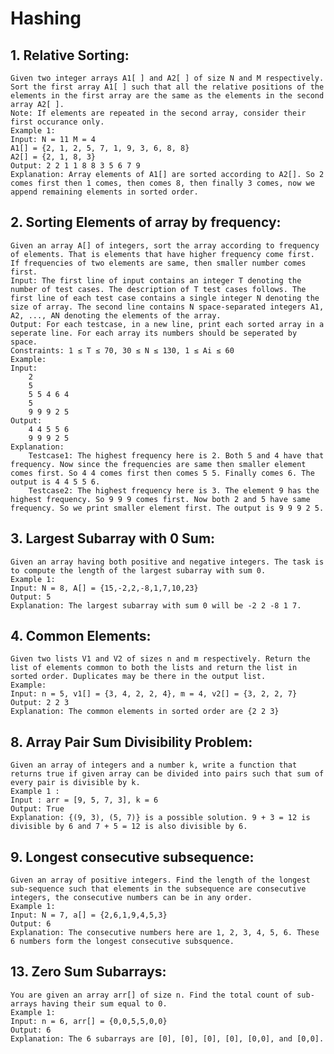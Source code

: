 # Hashing

## 1. Relative Sorting:
    Given two integer arrays A1[ ] and A2[ ] of size N and M respectively. Sort the first array A1[ ] such that all the relative positions of the elements in the first array are the same as the elements in the second array A2[ ].
    Note: If elements are repeated in the second array, consider their first occurance only.
    Example 1: 
    Input: N = 11 M = 4
    A1[] = {2, 1, 2, 5, 7, 1, 9, 3, 6, 8, 8}
    A2[] = {2, 1, 8, 3}
    Output: 2 2 1 1 8 8 3 5 6 7 9
    Explanation: Array elements of A1[] are sorted according to A2[]. So 2 comes first then 1 comes, then comes 8, then finally 3 comes, now we append remaining elements in sorted order.

## 2. Sorting Elements of array by frequency:
    Given an array A[] of integers, sort the array according to frequency of elements. That is elements that have higher frequency come first. If frequencies of two elements are same, then smaller number comes first.
    Input: The first line of input contains an integer T denoting the number of test cases. The description of T test cases follows. The first line of each test case contains a single integer N denoting the size of array. The second line contains N space-separated integers A1, A2, ..., AN denoting the elements of the array.
    Output: For each testcase, in a new line, print each sorted array in a seperate line. For each array its numbers should be seperated by space.
    Constraints: 1 ≤ T ≤ 70, 30 ≤ N ≤ 130, 1 ≤ Ai ≤ 60 
    Example:
    Input:
        2
        5
        5 5 4 6 4
        5
        9 9 9 2 5
    Output:
        4 4 5 5 6
        9 9 9 2 5
    Explanation:
        Testcase1: The highest frequency here is 2. Both 5 and 4 have that frequency. Now since the frequencies are same then smaller element comes first. So 4 4 comes first then comes 5 5. Finally comes 6. The output is 4 4 5 5 6.
        Testcase2: The highest frequency here is 3. The element 9 has the highest frequency. So 9 9 9 comes first. Now both 2 and 5 have same frequency. So we print smaller element first. The output is 9 9 9 2 5.
    
## 3. Largest Subarray with 0 Sum:
    Given an array having both positive and negative integers. The task is to compute the length of the largest subarray with sum 0.
    Example 1:
    Input: N = 8, A[] = {15,-2,2,-8,1,7,10,23}
    Output: 5
    Explanation: The largest subarray with sum 0 will be -2 2 -8 1 7.

## 4. Common Elements:
    Given two lists V1 and V2 of sizes n and m respectively. Return the list of elements common to both the lists and return the list in sorted order. Duplicates may be there in the output list.
    Example:
    Input: n = 5, v1[] = {3, 4, 2, 2, 4}, m = 4, v2[] = {3, 2, 2, 7}
    Output: 2 2 3
    Explanation: The common elements in sorted order are {2 2 3}

## 8. Array Pair Sum Divisibility Problem:
    Given an array of integers and a number k, write a function that returns true if given array can be divided into pairs such that sum of every pair is divisible by k.
    Example 1 : 
    Input : arr = [9, 5, 7, 3], k = 6
    Output: True
    Explanation: {(9, 3), (5, 7)} is a possible solution. 9 + 3 = 12 is divisible by 6 and 7 + 5 = 12 is also divisible by 6.

## 9. Longest consecutive subsequence:
    Given an array of positive integers. Find the length of the longest sub-sequence such that elements in the subsequence are consecutive integers, the consecutive numbers can be in any order.
    Example 1:
    Input: N = 7, a[] = {2,6,1,9,4,5,3}
    Output: 6
    Explanation: The consecutive numbers here are 1, 2, 3, 4, 5, 6. These 6 numbers form the longest consecutive subsquence.

## 13. Zero Sum Subarrays:
    You are given an array arr[] of size n. Find the total count of sub-arrays having their sum equal to 0.
    Example 1:
    Input: n = 6, arr[] = {0,0,5,5,0,0}
    Output: 6
    Explanation: The 6 subarrays are [0], [0], [0], [0], [0,0], and [0,0].